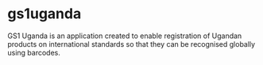# gs1uganda
GS1 Uganda is an application created to enable registration of Ugandan products on international standards so that they can be recognised globally using barcodes.
